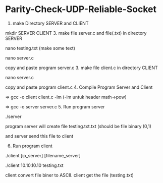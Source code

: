 # Parity-Check-UDP-Reliable-Socket
1. make Directory SERVER and CLIENT

mkdir SERVER CLIENT
3. make file server.c and file(.txt) in directory SERVER

nano testing.txt (make some text)

nano server.c

copy and paste program server.c
3. make file client.c in directory CLIENT

nano server.c

copy and paste program client.c
4. Compile Program Server and Client

=> gcc -o client client.c -lm (-lm untuk header math->pow)

=> gcc -o server server.c
5. Run program server

./server

program server will create file testing.txt.txt (should be file binary (0,1)

and server send this file to client

6. Run program client

./client [ip_server] [filename_server]

./client 10.10.10.10 testing.txt

client convert file biner to ASCII. client get the file (testing.txt)

